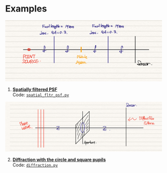 # Examples

<img src="./figures/spatial_filter/optsys_spt_fltr.png" width="500">  

1. [**Spatially filtered PSF**](./spatial_fltr_psf.md)  
  Code: [`spatial_fltr_psf.py`]((./spatial_fltr_psf.py))

<img src="./figures/diffraction/opt_setting.png" width="500">  

2. [**Diffraction with the circle and square pupils**](./diffraction.md)  
  Code: [`diffraction.py`](./diffraction.py)
